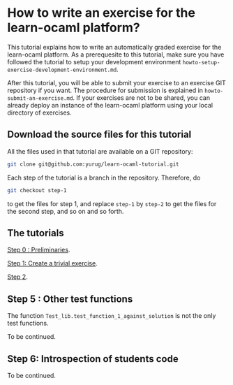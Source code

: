 How to write an exercise for the learn-ocaml platform?
======================================================

This tutorial explains how to write an automatically graded exercise
for the learn-ocaml platform. As a prerequesite to this tutorial, make
sure you have followed the tutorial to setup your development
environment `howto-setup-exercise-development-environment.md`.

After this tutorial, you will be able to submit your exercise to an
exercise GIT repository if you want. The procedure for submission is
explained in `howto-submit-an-exercise.md`. If your exercises are not
to be shared, you can already deploy an instance of the learn-ocaml
platform using your local directory of exercises.


## Download the source files for this tutorial

All the files used in that tutorial are available on a GIT repository:

```bash
git clone git@github.com:yurug/learn-ocaml-tutorial.git
```

Each step of the tutorial is a branch in the repository. Therefore,
do

```bash
git checkout step-1
```

to get the files for step 1, and replace `step-1` by `step-2` to
get the files for the second step, and so on and so forth.

## The tutorials
[Step 0 : Preliminaries](https://github.com/ocaml-sf/learn-ocaml/blob/master/docs/tutorials/step-0.md).

[Step 1: Create a trivial exercise](https://github.com/ocaml-sf/learn-ocaml/blob/master/docs/tutorials/step-1.md).

[Step 2](https://github.com/ocaml-sf/learn-ocaml/blob/master/docs/tutorials/step-2.md).



## Step 5 : Other test functions

The function `Test_lib.test_function_1_against_solution` is not the
only test functions.

To be continued.

## Step 6: Introspection of students code

To be continued.
